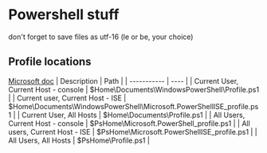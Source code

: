 # Powershell stuff

don't forget to save files as utf-16 (le or be, your choice)

## Profile locations

[Microsoft doc](https://docs.microsoft.com/powershell/module/microsoft.powershell.core/about/about_profiles)
| Description | Path |
| ----------- | ---- |
| Current User, Current Host - console | $Home\Documents\WindowsPowerShell\Profile.ps1 |
| Current user, Current Host - ISE | $Home\Documents\WindowsPowerShell\Microsoft.PowerShellISE_profile.ps1 |
| Current User, All Hosts | $Home\Documents\Profile.ps1 |
| All Users, Current Host - console | $PsHome\Microsoft.PowerShell_profile.ps1 |
| All users, Current Host - ISE | $PsHome\Microsoft.PowerShellISE_profile.ps1 |
| All Users, All Hosts | $PsHome\Profile.ps1 |
